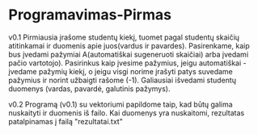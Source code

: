 # Programavimas-Pirmas

v0.1 
Pirmiausia įrašome studentų kiekį, tuomet pagal studentų skaičių atitinkamai ir duomenis apie juos(vardus ir pavardes). Pasirenkame, kaip bus įvedami pažymiai A(automatiškai sugeneruoti skaičiai) arba įvedami pačio vartotojo). Pasirinkus kaip įvesime pažymius, jeigu automatiškai - įvedame pažymių kiekį, o jeigu visgi norime įrašyti patys suvedame pažymius ir norint užbaigti rašome (-1). Galiausiai išvedami studentų duomenys (vardas, pavardė, galutinis pažymys).


v0.2
Programą (v0.1) su vektoriumi papildome taip, kad būtų galima nuskaityti ir duomenis iš failo. Kai duomenys yra nuskaitomi, rezultatas patalpinamas į failą "rezultatai.txt"
